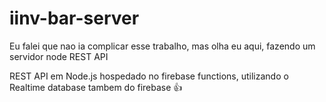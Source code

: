 # iinv-bar-server
Eu falei que nao ia complicar esse trabalho, mas olha eu aqui, fazendo um servidor node REST API

REST API em Node.js hospedado no firebase functions, utilizando o Realtime database tambem do firebase :thumbsup:
